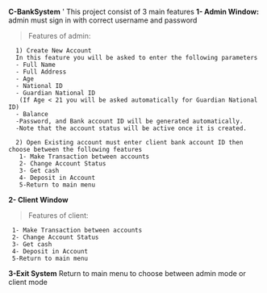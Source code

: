 **C-BankSystem**
' This project consist of 3 main features
	**1- Admin Window:** admin must sign in with correct username and password
	
> Features of admin:
> 
	  1) Create New Account
      In this feature you will be asked to enter the following parameters
      - Full Name
      - Full Address
      - Age
      - National ID
      - Guardian National ID
       (If Age < 21 you will be asked automatically for Guardian National ID)
      - Balance
      -Password, and Bank account ID will be generated automatically.
      -Note that the account status will be active once it is created.

      2) Open Existing account must enter client bank account ID then choose between the following features
       1- Make Transaction between accounts
       2- Change Account Status
       3- Get cash
       4- Deposit in Account
       5-Return to main menu

**2- Client Window**

> Features of client:

     1- Make Transaction between accounts
     2- Change Account Status
     3- Get cash
     4- Deposit in Account
     5-Return to main menu
     
**3-Exit System** 
Return to main menu to choose between admin mode or client mode 

